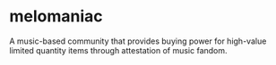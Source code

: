# melomaniac
A music-based community that provides buying power for high-value limited quantity items through attestation of music fandom.

